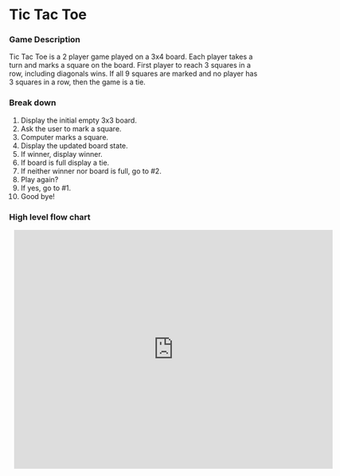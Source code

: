 # Tic Tac Toe 

### Game Description ###
Tic Tac Toe is a 2 player game played on a 3x4 board.  Each player takes a turn and marks a square on the board.   First player to reach 3 squares in a row, including diagonals wins.  If all 9 squares are marked and no player has 3 squares in a row, then the game is a tie.

### Break down ###
1.  Display the initial empty 3x3 board.
2.  Ask the user to mark a square.
3.  Computer marks a square.
4.  Display the updated board state.
5.  If winner, display winner.
6.  If board is full display a tie.
7.  If neither winner nor board is full, go to #2.
8.  Play again?
9.  If yes, go to #1.
10. Good bye!

### High level flow chart ###

<div style="width: 640px; height: 480px; margin: 10px; position: relative;"><iframe allowfullscreen frameborder="0" style="width:640px; height:480px" src="https://lucid.app/documents/embeddedchart/5e496151-e273-4b35-a295-109d669493fb" id="GDc~3XWGeSva"></iframe></div>
